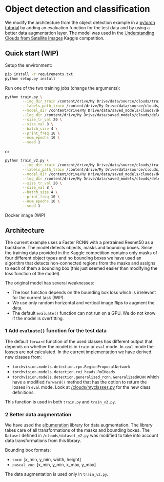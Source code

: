 # Object detection and classification


We modify the architecture from the object detection example in a
[pytorch tutorial](https://pytorch.org/tutorials/intermediate/torchvision_tutorial.html)
by adding an evaluation function for the test data and by using a better
data augmentation layer. The model was used in the
[Understanding Clouds from Satellite Images](
https://www.kaggle.com/c/understanding_cloud_organization) Kaggle
competition.

## Quick start (WIP)

Setup the environment: 
```bash
pip install -r requirements.txt
python setup.py install
```
Run one of the two training jobs (change the arguments): 
```bash
python train.py \
        --img_dir_train /content/drive/My Drive/data/source/clouds/train_images \
        --labels_path_train /content/drive/My Drive/data/source/clouds/train.csv \
        --model_dir /content/drive/My Drive/data/saved_models/clouds/delete \
        --log_dir /content/drive/My Drive/data/saved_models/clouds/delete/log \
        --size_tr_val 20 \
        --size_val 8 \
        --batch_size 4 \
        --print_freq 10 \
        --num_epochs 10 \
        --seed 1     
```
or 
```bash
python train_v2.py \
        --img_dir_train /content/drive/My Drive/data/source/clouds/train_images \
        --labels_path_train /content/drive/My Drive/data/source/clouds/train.csv \
        --model_dir /content/drive/My Drive/data/saved_models/clouds/delete \
        --log_dir /content/drive/My Drive/data/saved_models/clouds/delete/log \
        --size_tr_val 20 \
        --size_val 8 \
        --batch_size 4 \
        --print_freq 10 \
        --num_epochs 10 \
        --seed 1
```
Docker image (WIP)



## Architecture

The current example uses a Faster RCNN with a pretrained Resnet50 as
a backbone. The model detects objects, masks and bounding boxes. Since
the training data provided in the Kaggle competition contains only masks
of four different object types and no bounding boxes we have used an
algorithm that detects non-connected regions from the masks and assigns
to each of them a bounding box (this just seemed easier than modifying
the loss function of the model).

The original model has several weaknesses:
- The loss function depends on the bounding box loss which is irrelevant
  for the current task (WIP).
- We use only random horizontal and vertical image flips to augment the 
  data.
- The default `evaluate()` function can not run on a GPU. We do not know
  if the model is overfitting.


### 1 Add `evaluate()` function for the test data

The default `forward` function of the used classes has different output 
that depends on whether the model is in `train` or `eval` mode. In 
`eval` mode the losses are not calculated. In the current implementation
we have derived new classes from:
 - `torchvision.models.detection.rpn.RegionProposalNetwork`
 - `torchvision.models.detection.roi_heads.RoIHeads`
 - `torchvision.models.detection.generalized_rcnn.GeneralizedRCNN` 
which have a modified `forward()` method that has the option to return 
the losses in `eval` mode. Look at [/clouds/myclasses.py](/clouds/myclasses.py)
for the new class definitions.

This function is used in both `train.py` and `train_v2.py`.


### 2 Better data augmentation

We have used the [albumeration](https://github.com/albu/albumentations) 
library for data augmentation. The library takes care of all 
transformations of the masks and bounding boxes. The `Dataset` 
defined in `/clouds/dataset_v2.py` was modified to take into account
data transformations from this library.

Bounding box formats:
 - `coco`: [x_min, y_min, width, height]
 - `pascal_voc`: [x_min, y_min, x_max, y_max]   

The data augmentation is used only in `train_v2.py`.

